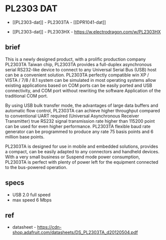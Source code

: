 
# PL2303 DAT


- [[PL2303-dat]] - PL2303TA - [[DPR1041-dat]] 

- [[PL2303-dat]] - PL2303HX - https://w.electrodragon.com/w/PL2303HX


## brief 
This is a newly designed product, with a prolific production company PL2303TA Taiwan chip, PL2303TA provides a full-duplex asynchronous serial RS232-like device to connect to any Universal Serial Bus (USB) host can be a convenient solution. PL2303TA perfectly compatible win XP / VISTA / 7/8 / 8.1 system can be simulated in most operating systems allow existing applications based on COM ports can be easily ported and USB connectivity, and COM port without rewriting the software Application of the traditional COM port.

By using USB bulk transfer mode, the advantages of large data buffers and automatic flow control, PL2303TA can achieve higher throughput compared to conventional UART required (Universal Asynchronous Receiver Transmitter) true RS232 signal transmission rate higher than 115200 point can be used for even higher performance. PL2303TA flexible baud rate generator can be programmed to produce any rate 75 basis points and 6 million base points.

PL2303TA is designed for use in mobile and embedded solutions, provides a compact, can be easily adapted to any connectors and handheld devices. With a very small business or Suspend mode power consumption, PL2303TA is perfect with plenty of power left for the equipment connected to the bus-powered operation.

## specs 

- USB 2.0 full speed
- max speed 6 Mbps 


## ref 

- datasheet - https://cdn-shop.adafruit.com/datasheets/DS_PL2303TA_d20120504.pdf

